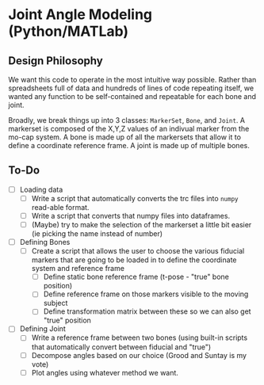 # Joint Angle Modeling (Python/MATLab)

## Design Philosophy
We want this code to operate in the most intuitive way possible. Rather than spreadsheets full of data and hundreds of lines of code repeating itself, we wanted any function to be self-contained and repeatable for each bone and joint.

Broadly, we break things up into 3 classes: `MarkerSet`, `Bone`, and `Joint`. A markerset is composed of the X,Y,Z values of an indivual marker from the mo-cap system. A bone is made up of all the markersets that allow it to define a coordinate reference frame. A joint is made up of multiple bones.

## To-Do
- [ ] Loading data
  - [ ] Write a script that automatically converts the trc files into `numpy` read-able format.
  - [ ] Write a script that converts that numpy files into dataframes.
  - [ ] (Maybe) try to make the selection of the markerset a little bit easier (ie picking the name instead of number)
- [ ] Defining Bones
  - [ ] Create a script that allows the user to choose the various fiducial markers that are going to be loaded in to define the coordinate system and reference frame
    - [ ] Define static bone reference frame (t-pose - "true" bone position)
    - [ ] Define reference frame on those markers visible to the moving subject
    - [ ] Define transformation matrix between these so we can also get "true" position
- [ ] Defining Joint
  - [ ]  Write a reference frame between two bones (using built-in scripts that automatically convert between fiducial and "true")
  - [ ] Decompose angles based on our choice (Grood and Suntay is my vote)
  - [ ] Plot angles using whatever method we want.
